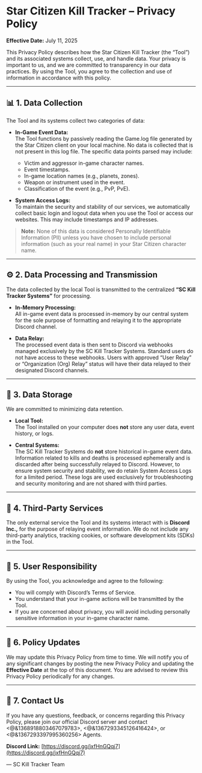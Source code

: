 # Star Citizen Kill Tracker – Privacy Policy

**Effective Date:** July 11, 2025

This Privacy Policy describes how the Star Citizen Kill Tracker (the “Tool”) and its associated systems collect, use, and handle data. Your privacy is important to us, and we are committed to transparency in our data practices. By using the Tool, you agree to the collection and use of information in accordance with this policy.

---

## 📊 1. Data Collection

The Tool and its systems collect two categories of data:

- **In-Game Event Data:**  
  The Tool functions by passively reading the Game.log file generated by the Star Citizen client on your local machine. No data is collected that is not present in this log file. The specific data points parsed may include:  
  - Victim and aggressor in-game character names.  
  - Event timestamps.  
  - In-game location names (e.g., planets, zones).  
  - Weapon or instrument used in the event.  
  - Classification of the event (e.g., PvP, PvE).

- **System Access Logs:**  
  To maintain the security and stability of our services, we automatically collect basic login and logout data when you use the Tool or access our websites. This may include timestamps and IP addresses.

> **Note:** None of this data is considered Personally Identifiable Information (PII) unless you have chosen to include personal information (such as your real name) in your Star Citizen character name.

---

## ⚙️ 2. Data Processing and Transmission

The data collected by the local Tool is transmitted to the centralized **“SC Kill Tracker Systems”** for processing.

- **In-Memory Processing:**  
  All in-game event data is processed in-memory by our central system for the sole purpose of formatting and relaying it to the appropriate Discord channel.

- **Data Relay:**  
  The processed event data is then sent to Discord via webhooks managed exclusively by the SC Kill Tracker Systems. Standard users do not have access to these webhooks. Users with approved “User Relay” or “Organization (Org) Relay” status will have their data relayed to their designated Discord channels.

---

## 💾 3. Data Storage

We are committed to minimizing data retention.

- **Local Tool:**  
  The Tool installed on your computer does **not** store any user data, event history, or logs.

- **Central Systems:**  
  The SC Kill Tracker Systems do **not** store historical in-game event data. Information related to kills and deaths is processed ephemerally and is discarded after being successfully relayed to Discord. However, to ensure system security and stability, we do retain System Access Logs for a limited period. These logs are used exclusively for troubleshooting and security monitoring and are not shared with third parties.

---

## 🔗 4. Third-Party Services

The only external service the Tool and its systems interact with is **Discord Inc.,** for the purpose of relaying event information. We do not include any third-party analytics, tracking cookies, or software development kits (SDKs) in the Tool.

---

## 👤 5. User Responsibility

By using the Tool, you acknowledge and agree to the following:

- You will comply with Discord’s Terms of Service.
- You understand that your in-game actions will be transmitted by the Tool.
- If you are concerned about privacy, you will avoid including personally sensitive information in your in-game character name.

---

## 🔄 6. Policy Updates

We may update this Privacy Policy from time to time. We will notify you of any significant changes by posting the new Privacy Policy and updating the **Effective Date** at the top of this document. You are advised to review this Privacy Policy periodically for any changes.

---

## 💬 7. Contact Us

If you have any questions, feedback, or concerns regarding this Privacy Policy, please join our official Discord server and contact <@&1368918803467079783>, <@&1367293345126416424>, or <@&1367293397995360256> Agents.

**Discord Link:** [https://discord.gg/jxfHnGQqj7](https://discord.gg/jxfHnGQqj7)



— SC Kill Tracker Team
